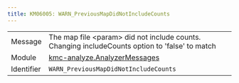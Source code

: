 ```yaml
---
title: KM06005: WARN_PreviousMapDidNotIncludeCounts
---
```


|            |           |
|------------|---------- |
| Message    | The map file &lt;param&gt; did not include counts\. Changing includeCounts option to 'false' to match |
| Module     | [kmc-analyze.AnalyzerMessages](kmc-analyze.analyzermessages) |
| Identifier | `WARN_PreviousMapDidNotIncludeCounts` |


